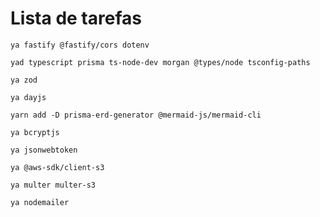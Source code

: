 # Lista de tarefas

`ya fastify @fastify/cors dotenv`

`yad typescript prisma ts-node-dev morgan @types/node tsconfig-paths`

`ya zod`

`ya dayjs`

`yarn add -D prisma-erd-generator @mermaid-js/mermaid-cli`

`ya bcryptjs`

`ya jsonwebtoken`

`ya @aws-sdk/client-s3`

`ya multer multer-s3`

`ya nodemailer`
